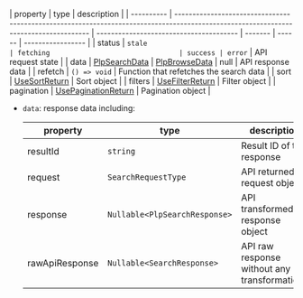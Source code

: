 | property   | type                                                                                                                                 | description                             |
| ---------- | ------------------------------------------------------------------------------------------------------------------------------------ | --------------------------------------- | ------- | ------ | ----------------- |
| status     | `stale                                                                                                                               | fetching                                | success | error` | API request state |
| data       | [PlpSearchData](./?path=/docs/hooks-usesearchresults--props) \| [PlpBrowseData](./?path=/docs/hooks-usebrowseresults--props) \| null | API response data                       |
| refetch    | `() => void`                                                                                                                         | Function that refetches the search data |
| sort       | [UseSortReturn](./?path=/docs/components-sort--code-examples#arguments-passed-to-children-via-render-props)                          | Sort object                             |
| filters    | [UseFilterReturn](./?path=/docs/components-filters--code-examples#arguments-passed-to-children-via-render-props)                     | Filter object                           |
| pagination | [UsePaginationReturn](./?path=/docs/components-pagination--code-examples#arguments-passed-to-children-via-render-props)              | Pagination object                       |

- `data`: response data including:

  | property       | type                          | description                                  |
  | -------------- | ----------------------------- | -------------------------------------------- |
  | resultId       | `string`                      | Result ID of the response                    |
  | request        | `SearchRequestType`           | API returned request object                  |
  | response       | `Nullable<PlpSearchResponse>` | API transformed response object              |
  | rawApiResponse | `Nullable<SearchResponse>`    | API raw response without any transformations |
